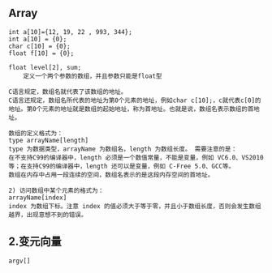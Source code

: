 
## Array  

    int a[10]={12, 19, 22 , 993, 344}; 
    int a[10] = {0};
    char c[10] = {0};
    float f[10] = {0};

    float level[2], sum; 
        定义一个两个参数的数组，并且参数只能是float型 
    
    C语言规定，数组名就代表了该数组的地址。
    C语言还规定，数组名所代表的地址为第0个元素的地址，例如char c[10];，c就代表c[0]的地址。第0个元素的地址就是数组的起始地址，称为首地址。也就是说，数组名表示数组的首地址。

    数组的定义格式为：
    type arrayName[length]
    type 为数据类型，arrayName 为数组名，length 为数组长度。 需要注意的是：
    在不支持C99的编译器中，length 必须是一个数值常量，不能是变量，例如 VC6.0、VS2010 等；在支持C99的编译器中，length 还可以是变量，例如 C-Free 5.0、GCC等。
    数组在内存中占用一段连续的空间，数组名表示的是这段内存空间的首地址。

    2) 访问数组中某个元素的格式为：
    arrayName[index]
    index 为数组下标。注意 index 的值必须大于等于零，并且小于数组长度，否则会发生数组越界，出现意想不到的错误。

## 2.变元向量

    argv[] 
